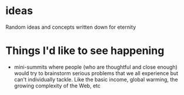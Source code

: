 ideas
=====

Random ideas and concepts written down for eternity

# Things I'd like to see happening
- mini-summits where people (who are thoughtful and close enough) would try to brainstorm serious problems that we all experience but can't individually tackle. Like the basic income, global warming, the growing complexity of the Web, etc
